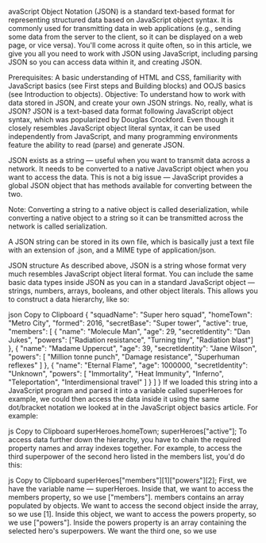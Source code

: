 avaScript Object Notation (JSON) is a standard text-based format for representing structured data based on JavaScript object syntax. It is commonly used for transmitting data in web applications (e.g., sending some data from the server to the client, so it can be displayed on a web page, or vice versa). You'll come across it quite often, so in this article, we give you all you need to work with JSON using JavaScript, including parsing JSON so you can access data within it, and creating JSON.

Prerequisites:	A basic understanding of HTML and CSS, familiarity with JavaScript basics (see First steps and Building blocks) and OOJS basics (see Introduction to objects).
Objective:	To understand how to work with data stored in JSON, and create your own JSON strings.
No, really, what is JSON?
JSON is a text-based data format following JavaScript object syntax, which was popularized by Douglas Crockford. Even though it closely resembles JavaScript object literal syntax, it can be used independently from JavaScript, and many programming environments feature the ability to read (parse) and generate JSON.

JSON exists as a string — useful when you want to transmit data across a network. It needs to be converted to a native JavaScript object when you want to access the data. This is not a big issue — JavaScript provides a global JSON object that has methods available for converting between the two.

Note: Converting a string to a native object is called deserialization, while converting a native object to a string so it can be transmitted across the network is called serialization.

A JSON string can be stored in its own file, which is basically just a text file with an extension of .json, and a MIME type of application/json.

JSON structure
As described above, JSON is a string whose format very much resembles JavaScript object literal format. You can include the same basic data types inside JSON as you can in a standard JavaScript object — strings, numbers, arrays, booleans, and other object literals. This allows you to construct a data hierarchy, like so:

json
Copy to Clipboard
{
  "squadName": "Super hero squad",
  "homeTown": "Metro City",
  "formed": 2016,
  "secretBase": "Super tower",
  "active": true,
  "members": [
    {
      "name": "Molecule Man",
      "age": 29,
      "secretIdentity": "Dan Jukes",
      "powers": ["Radiation resistance", "Turning tiny", "Radiation blast"]
    },
    {
      "name": "Madame Uppercut",
      "age": 39,
      "secretIdentity": "Jane Wilson",
      "powers": [
        "Million tonne punch",
        "Damage resistance",
        "Superhuman reflexes"
      ]
    },
    {
      "name": "Eternal Flame",
      "age": 1000000,
      "secretIdentity": "Unknown",
      "powers": [
        "Immortality",
        "Heat Immunity",
        "Inferno",
        "Teleportation",
        "Interdimensional travel"
      ]
    }
  ]
}
If we loaded this string into a JavaScript program and parsed it into a variable called superHeroes for example, we could then access the data inside it using the same dot/bracket notation we looked at in the JavaScript object basics article. For example:

js
Copy to Clipboard
superHeroes.homeTown;
superHeroes["active"];
To access data further down the hierarchy, you have to chain the required property names and array indexes together. For example, to access the third superpower of the second hero listed in the members list, you'd do this:

js
Copy to Clipboard
superHeroes["members"][1]["powers"][2];
First, we have the variable name — superHeroes.
Inside that, we want to access the members property, so we use ["members"].
members contains an array populated by objects. We want to access the second object inside the array, so we use [1].
Inside this object, we want to access the powers property, so we use ["powers"].
Inside the powers property is an array containing the selected hero's superpowers. We want the third one, so we use 

